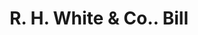 ---
doi: 10.7916/D8PG33PD
date_other: '1880'
date_other_textual: 1880-1889
form: printed ephemera
genre:
- Invoices
name:
- R. H. White & Co.
object_in_context_url: https://biggert.cul.columbia.edu/items/view/ave_biggert_00441
subject_hierarchical_geographic:
- Boston, Massachusetts, United States
subject_name:
- R. H. White & Co.
title: R. H. White & Co.. Bill
sort_title: R. H. White & Co.. Bill
call_number: ave_biggert_00441
coordinates:
- 42.35805555555556,-71.06361111111111
pid: ave_biggert_00441
identifiers: ave_biggert_00441
permalink: /biggert/ave_biggert_00441/
layout: iiif-image-page
---
